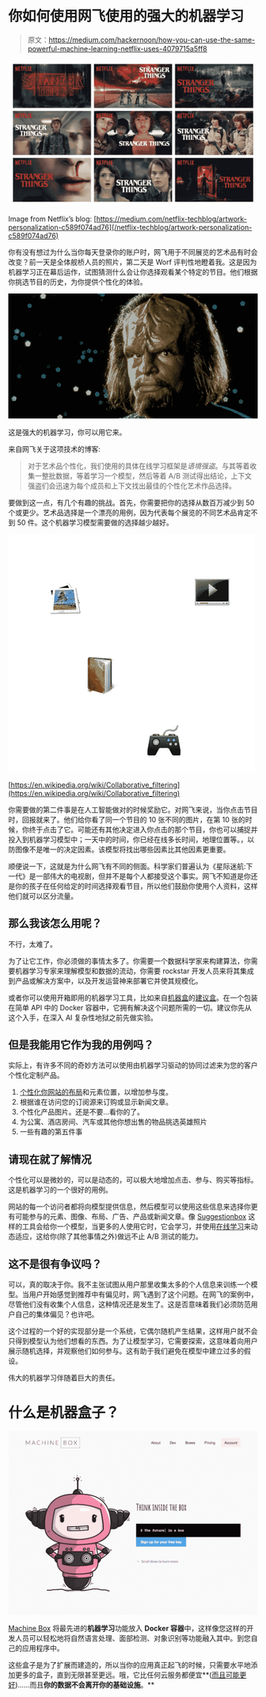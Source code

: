 # 你如何使用网飞使用的强大的机器学习

> 原文：<https://medium.com/hackernoon/how-you-can-use-the-same-powerful-machine-learning-netflix-uses-4079715a5ff8>

![](img/62160a3129de2b257d5bc5323d0ecabd.png)

Image from Netflix’s blog: [https://medium.com/netflix-techblog/artwork-personalization-c589f074ad76](/netflix-techblog/artwork-personalization-c589f074ad76)

你有没有想过为什么当你每天登录你的账户时，网飞用于不同展览的艺术品有时会改变？前一天是全体舰桥人员的照片，第二天是 Worf 评判性地瞪着我。这是因为机器学习正在幕后运作，试图猜测什么会让你选择观看某个特定的节目。他们根据你挑选节目的历史，为你提供个性化的体验。

![](img/371f8a9eae79f195a38d6d685f59e461.png)

这是强大的机器学习，你可以用它来。

来自网飞关于这项技术的博客:

> 对于艺术品个性化，我们使用的具体在线学习框架是*语境强盗*。与其等着收集一整批数据，等着学习一个模型，然后等着 A/B 测试得出结论，上下文强盗们会迅速为每个成员和上下文找出最佳的个性化艺术作品选择。

要做到这一点，有几个有趣的挑战。首先，你需要把你的选择从数百万减少到 50 个或更少。艺术品选择是一个漂亮的用例，因为代表每个展览的不同艺术品肯定不到 50 件。这个机器学习模型需要做的选择越少越好。

![](img/0457b53449ab921b7161c5b3b694b2ff.png)

[https://en.wikipedia.org/wiki/Collaborative_filtering](https://en.wikipedia.org/wiki/Collaborative_filtering)

你需要做的第二件事是在人工智能做对的时候奖励它。对网飞来说，当你点击节目时，回报就来了。他们给你看了同一个节目的 10 张不同的图片，在第 10 张的时候，你终于点击了它。可能还有其他决定进入你点击的那个节目，你也可以捕捉并投入到机器学习模型中；一天中的时间，你已经在线多长时间，地理位置等。，以防图像不是唯一的决定因素。该模型将找出哪些因素比其他因素更重要。

顺便说一下，这就是为什么网飞有不同的侧面。科学家们普遍认为《星际迷航:下一代》是一部伟大的电视剧，但并不是每个人都接受这个事实。网飞不知道是你还是你的孩子在任何给定的时间选择观看节目，所以他们鼓励你使用个人资料，这样他们就可以区分流量。

## 那么我该怎么用呢？

不行，太难了。

为了让它工作，你必须做的事情太多了。你需要一个数据科学家来构建算法，你需要机器学习专家来理解模型和数据的流动，你需要 rockstar 开发人员来将其集成到产品或解决方案中，以及开发运营神来部署它并使其规模化。

或者你可以使用开箱即用的机器学习工具，比如来自[机器盒](https://machinebox.io/?utm_source=Medium&utm_medium=Post&utm_campaign=Netflix%20uses%20collaborative%20filtering)的[建议盒](https://machinebox.io/docs/suggestionbox?utm_source=Medium&utm_medium=Post&utm_campaign=Netflix%20uses%20collaborative%20filtering)。在一个包装在简单 API 中的 Docker 容器中，它拥有解决这个问题所需的一切。建议你先从这个入手，在深入 AI 复杂性地狱之前先做实验。

## 但是我能用它作为我的用例吗？

实际上，有许多不同的奇妙方法可以使用由机器学习驱动的协同过滤来为您的客户个性化定制产品。

1.  [个性化你网站的布局](https://blog.machinebox.io/forget-a-b-testing-order-elements-using-personalized-machine-learning-recommendations-in-7703233cc4ef)和元素位置，以增加参与度。
2.  根据谁在访问您的订阅源来订购或显示新闻文章。
3.  个性化产品图片。还是不要…看你的了。
4.  为公寓、酒店房间、汽车或其他你想出售的物品挑选英雄照片
5.  一些有趣的第五件事

## 请现在就了解情况

个性化可以是微妙的，可以是动态的，可以极大地增加点击、参与、购买等指标。这是机器学习的一个很好的用例。

网站的每一个访问者都将向模型提供信息，然后模型可以使用这些信息来选择你更有可能参与的元素、图像、布局、广告、产品或新闻文章。像 [Suggestionbox](https://machinebox.io/docs/suggestionbox?utm_source=Medium&utm_medium=Post&utm_campaign=Netflix%20uses%20collaborative%20filtering) 这样的工具会给你一个模型，当更多的人使用它时，它会学习，并使用[在线学习](https://en.wikipedia.org/wiki/Online_machine_learning)来动态适应，这给你(除了其他事情之外)做远不止 A/B 测试的能力。

## 这不是很有争议吗？

可以，真的取决于你。我不主张试图从用户那里收集太多的个人信息来训练一个模型。当用户开始感觉到推荐中有偏见时，网飞遇到了这个问题。在网飞的案例中，尽管他们没有收集个人信息，这种情况还是发生了。这是否意味着我们必须防范用户自己的集体偏见？也许吧。

这个过程的一个好的实现部分是一个系统，它偶尔随机产生结果，这样用户就不会只得到模型认为他们想看的东西。为了让模型学习，它需要探索，这意味着向用户展示随机选择，并观察他们如何参与。这有助于我们避免在模型中建立过多的假设。

伟大的机器学习伴随着巨大的责任。

# 什么是机器盒子？

![](img/e581cf32ad5b72f99c5e504f96be67b3.png)

[Machine Box](https://machinebox.io/?utm_source=Medium&utm_medium=Post&utm_campaign=Netflix%20uses%20collaborative%20filtering) 将最先进的**机器学习**功能放入 **Docker 容器**中，这样像您这样的开发人员可以轻松地将自然语言处理、面部检测、对象识别等功能融入其中。到您自己的应用程序中。

这些盒子是为了扩展而建造的，所以当你的应用真正起飞的时候，只需要水平地添加更多的盒子，直到无限甚至更远。哦，它比任何云服务都便宜**([而且可能更好](https://hackernoon.com/which-face-recognition-technology-performs-best-c2c839eb04e7))……而且**你的数据不会离开你的基础设施**。**